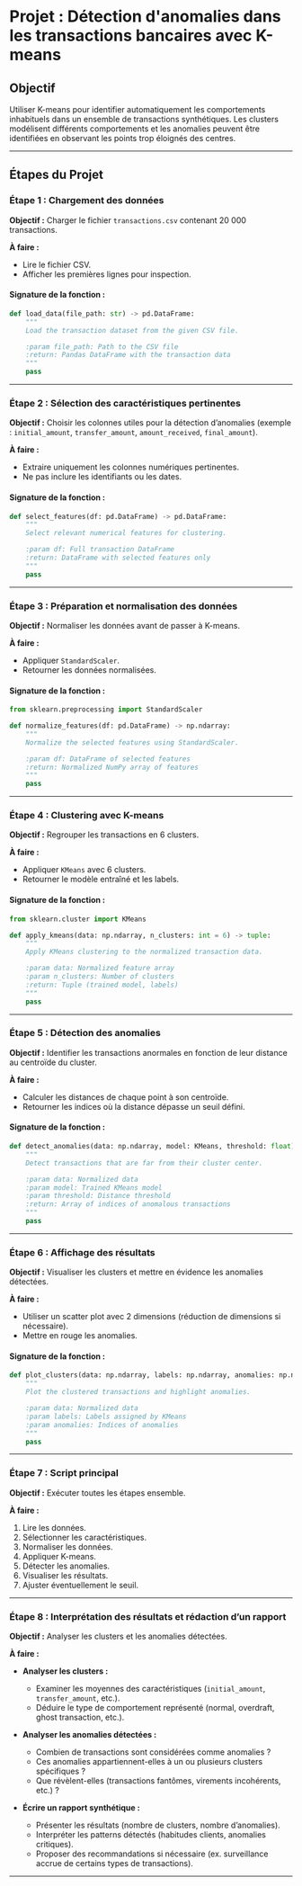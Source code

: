 # Projet : Détection d'anomalies dans les transactions bancaires avec K-means

## Objectif

Utiliser K-means pour identifier automatiquement les comportements inhabituels dans un ensemble de transactions synthétiques. Les clusters modélisent différents comportements et les anomalies peuvent être identifiées en observant les points trop éloignés des centres.

---

## Étapes du Projet

### Étape 1 : Chargement des données

**Objectif :** Charger le fichier `transactions.csv` contenant 20 000 transactions.

**À faire :**

- Lire le fichier CSV.
- Afficher les premières lignes pour inspection.

#### Signature de la fonction :

```python
def load_data(file_path: str) -> pd.DataFrame:
    """
    Load the transaction dataset from the given CSV file.

    :param file_path: Path to the CSV file
    :return: Pandas DataFrame with the transaction data
    """
    pass
```

---

### Étape 2 : Sélection des caractéristiques pertinentes

**Objectif :** Choisir les colonnes utiles pour la détection d’anomalies (exemple : `initial_amount`, `transfer_amount`, `amount_received`, `final_amount`).

**À faire :**

- Extraire uniquement les colonnes numériques pertinentes.
- Ne pas inclure les identifiants ou les dates.

#### Signature de la fonction :

```python
def select_features(df: pd.DataFrame) -> pd.DataFrame:
    """
    Select relevant numerical features for clustering.

    :param df: Full transaction DataFrame
    :return: DataFrame with selected features only
    """
    pass
```

---

### Étape 3 : Préparation et normalisation des données

**Objectif :** Normaliser les données avant de passer à K-means.

**À faire :**

- Appliquer `StandardScaler`.
- Retourner les données normalisées.

#### Signature de la fonction :

```python
from sklearn.preprocessing import StandardScaler

def normalize_features(df: pd.DataFrame) -> np.ndarray:
    """
    Normalize the selected features using StandardScaler.

    :param df: DataFrame of selected features
    :return: Normalized NumPy array of features
    """
    pass
```

---

### Étape 4 : Clustering avec K-means

**Objectif :** Regrouper les transactions en 6 clusters.

**À faire :**

- Appliquer `KMeans` avec 6 clusters.
- Retourner le modèle entraîné et les labels.

#### Signature de la fonction :

```python
from sklearn.cluster import KMeans

def apply_kmeans(data: np.ndarray, n_clusters: int = 6) -> tuple:
    """
    Apply KMeans clustering to the normalized transaction data.

    :param data: Normalized feature array
    :param n_clusters: Number of clusters
    :return: Tuple (trained model, labels)
    """
    pass
```

---

### Étape 5 : Détection des anomalies

**Objectif :** Identifier les transactions anormales en fonction de leur distance au centroïde du cluster.

**À faire :**

- Calculer les distances de chaque point à son centroïde.
- Retourner les indices où la distance dépasse un seuil défini.

#### Signature de la fonction :

```python
def detect_anomalies(data: np.ndarray, model: KMeans, threshold: float) -> np.ndarray:
    """
    Detect transactions that are far from their cluster center.

    :param data: Normalized data
    :param model: Trained KMeans model
    :param threshold: Distance threshold
    :return: Array of indices of anomalous transactions
    """
    pass
```

---

### Étape 6 : Affichage des résultats

**Objectif :** Visualiser les clusters et mettre en évidence les anomalies détectées.

**À faire :**

- Utiliser un scatter plot avec 2 dimensions (réduction de dimensions si nécessaire).
- Mettre en rouge les anomalies.

#### Signature de la fonction :

```python
def plot_clusters(data: np.ndarray, labels: np.ndarray, anomalies: np.ndarray):
    """
    Plot the clustered transactions and highlight anomalies.

    :param data: Normalized data
    :param labels: Labels assigned by KMeans
    :param anomalies: Indices of anomalies
    """
    pass
```

---

### Étape 7 : Script principal

**Objectif :** Exécuter toutes les étapes ensemble.

**À faire :**

1. Lire les données.
2. Sélectionner les caractéristiques.
3. Normaliser les données.
4. Appliquer K-means.
5. Détecter les anomalies.
6. Visualiser les résultats.
7. Ajuster éventuellement le seuil.

---

### Étape 8 : Interprétation des résultats et rédaction d’un rapport

**Objectif :** Analyser les clusters et les anomalies détectées.

**À faire :**

- **Analyser les clusters :**

  - Examiner les moyennes des caractéristiques (`initial_amount`, `transfer_amount`, etc.).
  - Déduire le type de comportement représenté (normal, overdraft, ghost transaction, etc.).
- **Analyser les anomalies détectées :**

  - Combien de transactions sont considérées comme anomalies ?
  - Ces anomalies appartiennent-elles à un ou plusieurs clusters spécifiques ?
  - Que révèlent-elles (transactions fantômes, virements incohérents, etc.) ?
- **Écrire un rapport synthétique :**

  - Présenter les résultats (nombre de clusters, nombre d’anomalies).
  - Interpréter les patterns détectés (habitudes clients, anomalies critiques).
  - Proposer des recommandations si nécessaire (ex. surveillance accrue de certains types de transactions).

---
